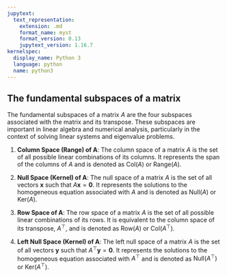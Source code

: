```yaml
---
jupytext:
  text_representation:
    extension: .md
    format_name: myst
    format_version: 0.13
    jupytext_version: 1.16.7
kernelspec:
  display_name: Python 3
  language: python
  name: python3
---
```

## The fundamental subspaces of a matrix

The fundamental subspaces of a matrix $A$ are the four subspaces associated with the matrix and its transpose. These subspaces are important in linear algebra and numerical analysis, particularly in the context of solving linear systems and eigenvalue problems.

1. **Column Space (Range) of A**: The column space of a matrix $A$ is the set of all possible linear combinations of its columns. It represents the span of the columns of $A$ and is denoted as $\text{Col}(A)$ or $\text{Range}(A)$.

2. **Null Space (Kernel) of A**: The null space of a matrix $A$ is the set of all vectors $\mathbf{x}$ such that $A\mathbf{x} = \mathbf{0}$. It represents the solutions to the homogeneous equation associated with $A$ and is denoted as $\text{Null}(A)$ or $\text{Ker}(A)$.

3. **Row Space of A**: The row space of a matrix $A$ is the set of all possible linear combinations of its rows. It is equivalent to the column space of its transpose, $A^\top$, and is denoted as $\text{Row}(A)$ or $\text{Col}(A^\top)$.

4. **Left Null Space (Kernel) of A**: The left null space of a matrix $A$ is the set of all vectors $\mathbf{y}$ such that $A^\top\mathbf{y} = \mathbf{0}$. It represents the solutions to the homogeneous equation associated with $A^\top$ and is denoted as $\text{Null}(A^\top)$ or $\text{Ker}(A^\top)$.
